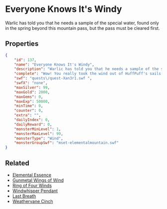 # Everyone Knows It's Windy

Warlic has told you that he needs a sample of the special water, found only in the spring beyond this mountain pass, but the pass must be cleared first.

## Properties

```json
{
    "id": 137,
    "name": "Everyone Knows It's Windy",
    "description": "Warlic has told you that he needs a sample of the special water, found only in the spring beyond this mountain pass, but the pass must be cleared first.",
    "complete": "Wow! You really took the wind out of HuffPuff's sails! And Lungs! Well done, hero! Now that the mountain is clear, return to Warlic and get directions to the spring.",
    "swf": "quests\/quest-Xan3r1.swf ",
    "swfX": "none",
    "maxSilver": 99,
    "maxGold": 2000,
    "maxGems": 0,
    "maxExp": 50000,
    "minTime": 0,
    "counter": 0,
    "extra": "",
    "dailyIndex": 0,
    "dailyReward": 0,
    "monsterMinLevel": 1,
    "monsterMaxLevel": 99,
    "monsterType": "Wind",
    "monsterGroupSwf": "mset-elementalmountain.swf"
}
```

## Related

- [Elemental Essence](../items/864-elemental-essence.md)
- [Gunmetal Wings of Wind](../items/927-gunmetal-wings-of-wind.md)
- [Ring of Four Winds](../items/928-ring-of-four-winds.md)
- [Windwhisper Pendant](../items/929-windwhisper-pendant.md)
- [Last Breath](../items/930-last-breath.md)
- [Weathervane Cinch](../items/931-weathervane-cinch.md)

